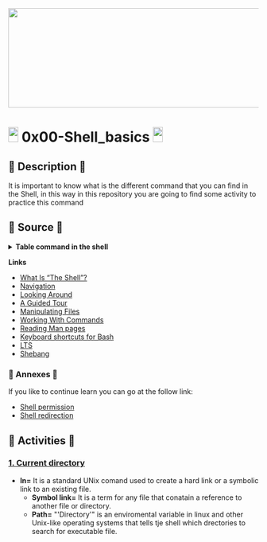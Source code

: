 <div align="center"><img src="https://user-images.githubusercontent.com/66263776/98416555-43fa9b80-204d-11eb-800a-df8e19b62655.jpg" width="700" height= "200"></div> 

# <img src="https://user-images.githubusercontent.com/66263776/98705433-b6b88f00-234b-11eb-97b7-cb193f7424f4.png" width="20" height= "30"> 0x00-Shell_basics <img src="https://user-images.githubusercontent.com/66263776/98705433-b6b88f00-234b-11eb-97b7-cb193f7424f4.png" width="20" height= "30">
## :scroll: Description :scroll:
It is important to know what is the different command that you can find in the Shell, in this way in this repository you are going to find some activity to practice this command

## :book: Source :book:
<details>
  <summary><b>Table command in the shell</b></summary>
  <br>
  <table>
    <tr>
      <th align="center"><center>Command</center></th>
      <th align="center"><center>Description</center></th>
      <th align="center"><center>Meaning</center></th>
    </tr>
    <tr>
      <td align="center">cd</td>
      <td align="center"><b>C</b>hange <b>D</b>irectory</td>
      <td align="center">It is used to change the current working directory.</td>
    </tr>
    <tr>
      <td align="center">ls</td>
      <td align="center"><b>L</b>ist</td>
      <td align="center">It is a Linux Shell comand that list directory content and directories.</td>
    </tr>
    <tr>
      <td align="center">pwd</td>
      <td align="center"><b>P</b>rint <b>W</b>orking <b>D</b>irectory </td>
      <td align="center">It prints the path of the working directory, starting from the root.</td>
    </tr>
    <tr>
      <td align="center">file</td>
      <td align="center">---</td>
      <td align="center">It is used to know the type of the a file</td>
    </tr>
    <tr>
      <td align="center">ln</td>
      <td align="center">make link between file</td>
      <td align="center">With this command you can make a symbol link</td>
    </tr>
  </table>
</details>

**Links**
* <a href="http://linuxcommand.org/lc3_lts0010.php">What Is “The Shell”?</a>
* <a href="http://linuxcommand.org/lc3_lts0020.php">Navigation</a>
* <a href="http://linuxcommand.org/lc3_lts0030.php">Looking Around</a>
* <a href="http://linuxcommand.org/lc3_lts0040.php">A Guided Tour</a>
* <a href="http://linuxcommand.org/lc3_lts0050.php">Manipulating Files</a>
* <a href="http://linuxcommand.org/lc3_lts0060.php">Working With Commands</a>
* <a href="http://linuxcommand.org/lc3_man_pages/man1.html">Reading Man pages</a>
* <a href="https://www.howtogeek.com/howto/ubuntu/keyboard-shortcuts-for-bash-command-shell-for-ubuntu-debian-suse-redhat-linux-etc/">Keyboard shortcuts for Bash</a>
* <a href="https://wiki.ubuntu.com/LTS">LTS</a>
* <a href="https://en.wikipedia.org/wiki/Shebang_%28Unix%29">Shebang</a>

### :ledger: Annexes :ledger:
If you like to continue learn you can go at the follow link:
* <a href="https://github.com/CBarreiro96/holberton-system_engineering-devops/blob/master/0x01-shell_permissions/README.md">Shell permission</a>
* <a href="https://github.com/CBarreiro96/holberton-system_engineering-devops/blob/master/0x02-shell_redirections/README.md">Shell redirection</a>

## :memo: Activities :memo:
### <a href="./0-current_working_directory">1. Current directory</a>



* **ln=** It is a standard UNix comand used to create a hard link or a symbolic link to an existing file.
  * **Symbol link=** It is a term for any file that conatain a reference to another file or directory.
  * **Path=** "'Directory'" is an enviromental variable in linux and other Unix-like operating systems that tells tje shell which drectories to search for executable file.